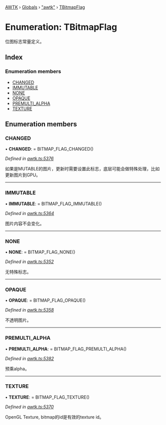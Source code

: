 [AWTK](../README.md) › [Globals](../globals.md) › ["awtk"](../modules/_awtk_.md) › [TBitmapFlag](_awtk_.tbitmapflag.md)

# Enumeration: TBitmapFlag

位图标志常量定义。

## Index

### Enumeration members

* [CHANGED](_awtk_.tbitmapflag.md#changed)
* [IMMUTABLE](_awtk_.tbitmapflag.md#immutable)
* [NONE](_awtk_.tbitmapflag.md#none)
* [OPAQUE](_awtk_.tbitmapflag.md#opaque)
* [PREMULTI_ALPHA](_awtk_.tbitmapflag.md#premulti_alpha)
* [TEXTURE](_awtk_.tbitmapflag.md#texture)

## Enumeration members

###  CHANGED

• **CHANGED**: =  BITMAP_FLAG_CHANGED()

*Defined in [awtk.ts:5376](https://github.com/zlgopen/awtk-binding/blob/d723364/tools/code_gen/js/output/awtk.ts#L5376)*

如果是MUTABLE的图片，更新时需要设置此标志，底层可能会做特殊处理，比如更新图片到GPU。

___

###  IMMUTABLE

• **IMMUTABLE**: =  BITMAP_FLAG_IMMUTABLE()

*Defined in [awtk.ts:5364](https://github.com/zlgopen/awtk-binding/blob/d723364/tools/code_gen/js/output/awtk.ts#L5364)*

图片内容不会变化。

___

###  NONE

• **NONE**: =  BITMAP_FLAG_NONE()

*Defined in [awtk.ts:5352](https://github.com/zlgopen/awtk-binding/blob/d723364/tools/code_gen/js/output/awtk.ts#L5352)*

无特殊标志。

___

###  OPAQUE

• **OPAQUE**: =  BITMAP_FLAG_OPAQUE()

*Defined in [awtk.ts:5358](https://github.com/zlgopen/awtk-binding/blob/d723364/tools/code_gen/js/output/awtk.ts#L5358)*

不透明图片。

___

###  PREMULTI_ALPHA

• **PREMULTI_ALPHA**: =  BITMAP_FLAG_PREMULTI_ALPHA()

*Defined in [awtk.ts:5382](https://github.com/zlgopen/awtk-binding/blob/d723364/tools/code_gen/js/output/awtk.ts#L5382)*

预乘alpha。

___

###  TEXTURE

• **TEXTURE**: =  BITMAP_FLAG_TEXTURE()

*Defined in [awtk.ts:5370](https://github.com/zlgopen/awtk-binding/blob/d723364/tools/code_gen/js/output/awtk.ts#L5370)*

OpenGL Texture, bitmap的id是有效的texture id。
